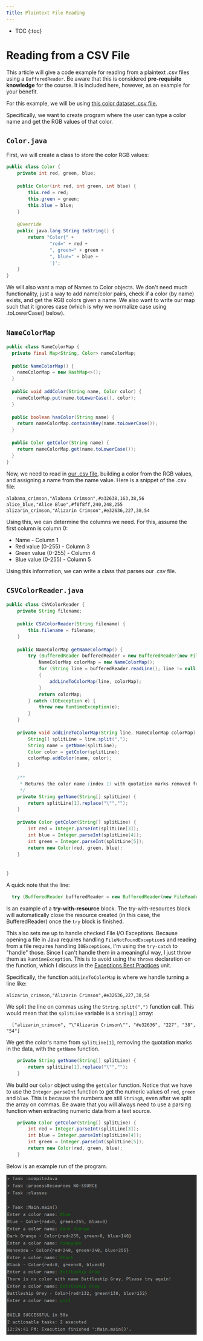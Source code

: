 ```yaml
---
Title: Plaintext File Reading
---
```


* TOC
{:toc}

# Reading from a CSV File

This article will give a code example for reading from a plaintext .csv files using a `BufferedReader`. Be aware that this is considered **pre-requisite knowledge** for the course. It is included here, however, as an example for your benefit.

For this example, we will be using [this color dataset .csv file.](https://raw.githubusercontent.com/codebrainz/color-names/master/output/colors.csv)

Specifically, we want to create program where the user can type a color name and get the RGB values of that color.

## `Color.java`

First, we will create a class to store the color RGB values:

```java
public class Color {
    private int red, green, blue;

    public Color(int red, int green, int blue) {
        this.red = red;
        this.green = green;
        this.blue = blue;
    }

    @Override
    public java.lang.String toString() {
        return "Color{" +
                "red=" + red +
                ", green=" + green +
                ", blue=" + blue +
                '}';
    }
}
```

We will also want a map of Names to Color objects. We don't need much functionality, just a way to add name/color pairs, check if a color (by name) exists, and get the RGB colors given a name. We also want to write our map such that it ignores case (which is why we normalize case using .toLowerCase() below).

## `NameColorMap`

```java
public class NameColorMap {
  private final Map<String, Color> nameColorMap;

  public NameColorMap() {
    nameColorMap = new HashMap<>();
  }

  public void addColor(String name, Color color) {
    nameColorMap.put(name.toLowerCase(), color);
  }

  public boolean hasColor(String name) {
    return nameColorMap.containsKey(name.toLowerCase());
  }

  public Color getColor(String name) {
    return nameColorMap.get(name.toLowerCase());
  }
}
```

Now, we need to read in [our .csv file](https://raw.githubusercontent.com/codebrainz/color-names/master/output/colors.csv), building a color from the RGB values, and assigning a name from the name value. Here is a snippet of the .csv file:

```text
alabama_crimson,"Alabama Crimson",#a32638,163,38,56
alice_blue,"Alice Blue",#f0f8ff,240,248,255
alizarin_crimson,"Alizarin Crimson",#e32636,227,38,54
```

Using this, we can determine the columns we need. For this, assume the first column is column 0:
* Name - Column 1
* Red value (0-255) - Column 3
* Green value (0-255) - Column 4
* Blue value (0-255) - Column 5

Using this information, we can write a class that parses our .csv file.

## `CSVColorReader.java`

```java
public class CSVColorReader {
    private String filename;

    public CSVColorReader(String filename) {
        this.filename = filename;
    }

    public NameColorMap getNameColorMap() {
        try (BufferedReader bufferedReader = new BufferedReader(new FileReader(filename))){
            NameColorMap colorMap = new NameColorMap();
            for (String line = bufferedReader.readLine(); line != null; line = bufferedReader.readLine())
            {
                addLineToColorMap(line, colorMap);
            }
            return colorMap;
        } catch (IOException e) {
            throw new RuntimeException(e);
        }
    }

    private void addLineToColorMap(String line, NameColorMap colorMap) {
        String[] splitLine = line.split(",");
        String name = getName(splitLine);
        Color color = getColor(splitLine);
        colorMap.addColor(name, color);
    }

    /**
     * Returns the color name (index 1) with quotation marks removed from the line array split by commas
     */
    private String getName(String[] splitLine) {
        return splitLine[1].replace("\"","");
    }

    private Color getColor(String[] splitLine) {
        int red = Integer.parseInt(splitLine[3]);
        int blue = Integer.parseInt(splitLine[4]);
        int green = Integer.parseInt(splitLine[5]);
        return new Color(red, green, blue);
    }

    
}
```

A quick note that the line:

```java
  try (BufferedReader bufferedReader = new BufferedReader(new FileReader(filename))){
```

Is an example of a **try-with-resource** block. The try-with-resources block will automatically close the resource created (in this case, the BufferedReader) once the `try` block is finished.

This also sets me up to handle checked File I/O Exceptions. Because opening a file in Java requires handling `FileNotFoundException`s and reading from a file requires handling `IOExceptions`, I'm using the `try-catch` to "handle" those. Since I can't handle them in a meaningful way, I just throw them as `RuntimeException`. This is to avoid using the `throws` declaration on the function, which I discuss in the [Exceptions Best Practices](https://sde-coursepack.github.io/modules/refactoring/Exceptions-Best-Practices/#checked-exceptions) unit.

Specifically, the function `addLineToColorMap` is where we handle turning a line like:

```text
alizarin_crimson,"Alizarin Crimson",#e32636,227,38,54
```

We split the line on commas using the `String.split(",")` function call. This would mean that the `splitLine` variable is a `String[]` array:

```text
  ["alizarin_crimson", "\"Alizarin Crimson\"", "#e32636", "227", "38", "54"]
```

We get the color's name from `splitLine[1]`, removing the quotation marks in the data, with the `getName` function.

```java
    private String getName(String[] splitLine) {
        return splitLine[1].replace("\"","");
    }
```

We build our `Color` object using the `getColor` function. Notice that we have to use the `Integer.parseInt` function to get the numeric values of `red`, `green` and `blue`. This is because the numbers are still `String`s, even after we split the array on commas. Be aware that you will always need to use a parsing function when extracting numeric data from a text source.

```java
    private Color getColor(String[] splitLine) {
        int red = Integer.parseInt(splitLine[3]);
        int blue = Integer.parseInt(splitLine[4]);
        int green = Integer.parseInt(splitLine[5]);
        return new Color(red, green, blue);
    }
```

Below is an example run of the program.

![color_png_demo.png](..%2Fimages%2F2%2Fcolor_png_demo.png)
